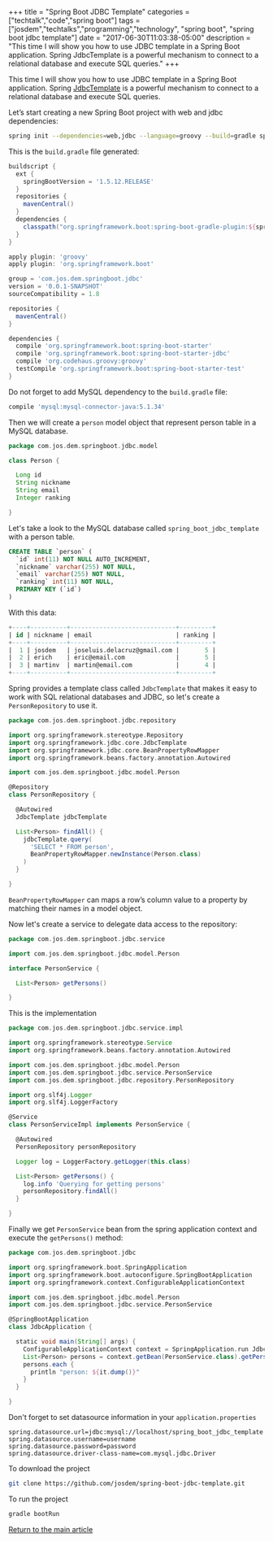 +++
title = "Spring Boot JDBC Template"
categories = ["techtalk","code","spring boot"]
tags = ["josdem","techtalks","programming","technology", "spring boot", "spring boot jdbc template"]
date = "2017-06-30T11:03:38-05:00"
description = "This time I will show you how to use JDBC template in a Spring Boot application. Spring JdbcTemplate is a powerful mechanism to connect to a relational database and execute SQL queries."
+++

This time I will show you how to use JDBC template in a Spring Boot application. Spring [JdbcTemplate](https://docs.spring.io/spring-framework/docs/1.0.0/api/org/springframework/jdbc/core/JdbcTemplate.html) is a powerful mechanism to connect to a relational database and execute SQL queries.

Let’s start creating a new Spring Boot project with web and jdbc dependencies:

```bash
spring init --dependencies=web,jdbc --language=groovy --build=gradle spring-boot-jdbc-template
```

This is the `build.gradle` file generated:


```groovy
buildscript {
  ext {
    springBootVersion = '1.5.12.RELEASE'
  }
  repositories {
    mavenCentral()
  }
  dependencies {
    classpath("org.springframework.boot:spring-boot-gradle-plugin:${springBootVersion}")
  }
}

apply plugin: 'groovy'
apply plugin: 'org.springframework.boot'

group = 'com.jos.dem.springboot.jdbc'
version = '0.0.1-SNAPSHOT'
sourceCompatibility = 1.8

repositories {
  mavenCentral()
}

dependencies {
  compile 'org.springframework.boot:spring-boot-starter'
  compile 'org.springframework.boot:spring-boot-starter-jdbc'
  compile 'org.codehaus.groovy:groovy'
  testCompile 'org.springframework.boot:spring-boot-starter-test'
}
```

Do not forget to add MySQL dependency to the `build.gradle` file:

```groovy
compile 'mysql:mysql-connector-java:5.1.34'
```

Then we will create a `person` model object that represent person table in a MySQL database.

```groovy
package com.jos.dem.springboot.jdbc.model

class Person {

  Long id
  String nickname
  String email
  Integer ranking

}
```

Let's take a look to the MySQL database called `spring_boot_jdbc_template` with a person table.

```sql
CREATE TABLE `person` (
  `id` int(11) NOT NULL AUTO_INCREMENT,
  `nickname` varchar(255) NOT NULL,
  `email` varchar(255) NOT NULL,
  `ranking` int(11) NOT NULL,
  PRIMARY KEY (`id`)
)
```

With this data:

```sql
+----+----------+-----------------------------+---------+
| id | nickname | email                       | ranking |
+----+----------+-----------------------------+---------+
|  1 | josdem   | joseluis.delacruz@gmail.com |       5 |
|  2 | erich    | eric@email.com              |       5 |
|  3 | martinv  | martin@email.com            |       4 |
+----+----------+-----------------------------+---------+
```

Spring provides a template class called `JdbcTemplate` that makes it easy to work with SQL relational databases and JDBC, so let's create a `PersonRepository` to use it.

```groovy
package com.jos.dem.springboot.jdbc.repository

import org.springframework.stereotype.Repository
import org.springframework.jdbc.core.JdbcTemplate
import org.springframework.jdbc.core.BeanPropertyRowMapper
import org.springframework.beans.factory.annotation.Autowired

import com.jos.dem.springboot.jdbc.model.Person

@Repository
class PersonRepository {

  @Autowired
  JdbcTemplate jdbcTemplate

  List<Person> findAll() {
    jdbcTemplate.query(
      'SELECT * FROM person',
      BeanPropertyRowMapper.newInstance(Person.class)
    )
  }

}
```

`BeanPropertyRowMapper` can maps a row’s column value to a property by matching their names in a model object.

Now let's create a service to delegate data access to the repository:

```groovy
package com.jos.dem.springboot.jdbc.service

import com.jos.dem.springboot.jdbc.model.Person

interface PersonService {

  List<Person> getPersons()

}
```

This is the implementation

```groovy
package com.jos.dem.springboot.jdbc.service.impl

import org.springframework.stereotype.Service
import org.springframework.beans.factory.annotation.Autowired

import com.jos.dem.springboot.jdbc.model.Person
import com.jos.dem.springboot.jdbc.service.PersonService
import com.jos.dem.springboot.jdbc.repository.PersonRepository

import org.slf4j.Logger
import org.slf4j.LoggerFactory

@Service
class PersonServiceImpl implements PersonService {

  @Autowired
  PersonRepository personRepository

  Logger log = LoggerFactory.getLogger(this.class)

  List<Person> getPersons() {
    log.info 'Querying for getting persons'
    personRepository.findAll()
  }

}
```

Finally we get `PersonService` bean from the spring application context and execute the `getPersons()` method:

```groovy
package com.jos.dem.springboot.jdbc

import org.springframework.boot.SpringApplication
import org.springframework.boot.autoconfigure.SpringBootApplication
import org.springframework.context.ConfigurableApplicationContext

import com.jos.dem.springboot.jdbc.model.Person
import com.jos.dem.springboot.jdbc.service.PersonService

@SpringBootApplication
class JdbcApplication {

  static void main(String[] args) {
    ConfigurableApplicationContext context = SpringApplication.run JdbcApplication, args
    List<Person> persons = context.getBean(PersonService.class).getPersons()
    persons.each {
      println "person: ${it.dump()}"
    }
  }

}
```

Don't forget to set datasource information in your `application.properties`

```properties
spring.datasource.url=jdbc:mysql://localhost/spring_boot_jdbc_template
spring.datasource.username=username
spring.datasource.password=password
spring.datasource.driver-class-name=com.mysql.jdbc.Driver
```

To download the project

```bash
git clone https://github.com/josdem/spring-boot-jdbc-template.git
```

To run the project

```bash
gradle bootRun
```

[Return to the main article](/techtalk/spring#Spring_Boot)
